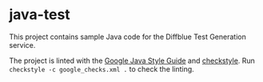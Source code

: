 # java-test

This project contains sample Java code for the Diffblue Test Generation service.

The project is linted with the [Google Java Style Guide](https://google.github.io/styleguide/javaguide.html) and [checkstyle](http://checkstyle.sourceforge.net/).
Run `checkstyle -c google_checks.xml .` to check the linting.

